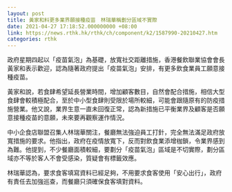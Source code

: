 ```yaml
---
layout: post
title: 黃家和料更多業界願接種疫苗　林瑞華稱劃分區域不實際
date: 2021-04-27 17:18:52.000000000 +08:00
link: https://news.rthk.hk/rthk/ch/component/k2/1587990-20210427.htm
categories: rthk
---
```


政府星期四起以「疫苗氣泡」為基礎，放寬社交距離措施，香港餐飲聯業協會會長黃家和表示歡迎，認為隨著政府提出「疫苗氣泡」安排，有更多飲食業員工願意接種疫苗。

黃家和說，若食肆希望延長營業時間，增加顧客數目，自然會配合措施，相信大型食肆會較積極配合，至於中小型食肆則受限於場所較細，可能會跟隨原有的防疫措施營業。他又說，業界生意一直未回復正常，認為新措施已平衡業界及顧客是否願意接種疫苗的意願，未來要再觀察運作情況。

中小企食店聯盟召集人林瑞華關注，餐廳無法強迫員工打針，完全無法滿足政府放寬措施的要求。他指出，政府在疫情放寬下，反而對飲食業添增枷鎖，令業界感到為難。他提到，不少餐廳面積較細，要劃分「疫苗氣泡」區域是不切實際，劃分區域亦不等於客人不會受感染，質疑會有標籤效應。

林瑞華認為，要求食客填寫資料已經足夠，不用要求食客使用「安心出行」，政府有責任去加強巡查，而餐廳只須確保食客填對資料。

